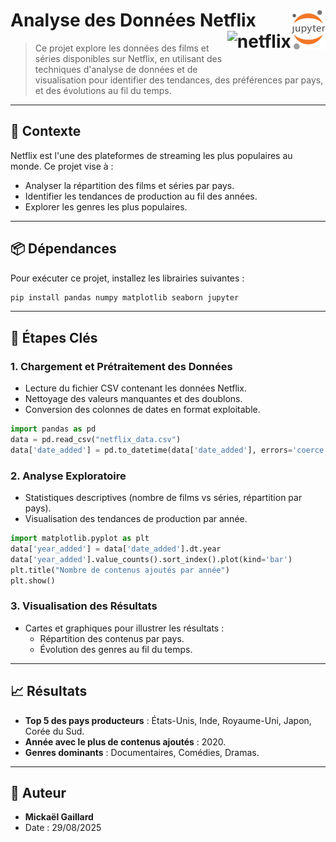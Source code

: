 # Analyse des Données Netflix<a href="../"><img align="right" src="../../../assets/Jupyter.svg" alt="Jupyter" height="64px"><img align="right" src="https://commons.wikimedia.org/wiki/File:Netflix_icon.svg" alt="netflix" height="64px"></a>

> Ce projet explore les données des films et séries disponibles sur Netflix, en utilisant des techniques d'analyse de données et de visualisation pour identifier des tendances, des préférences par pays, et des évolutions au fil du temps.

---

## 📌 Contexte
Netflix est l'une des plateformes de streaming les plus populaires au monde. Ce projet vise à :
- Analyser la répartition des films et séries par pays.
- Identifier les tendances de production au fil des années.
- Explorer les genres les plus populaires.

---

## 📦 Dépendances
Pour exécuter ce projet, installez les librairies suivantes :
```bash
pip install pandas numpy matplotlib seaborn jupyter
```

---

## 🔧 Étapes Clés

### 1. **Chargement et Prétraitement des Données**
- Lecture du fichier CSV contenant les données Netflix.
- Nettoyage des valeurs manquantes et des doublons.
- Conversion des colonnes de dates en format exploitable.

```python
import pandas as pd
data = pd.read_csv("netflix_data.csv")
data['date_added'] = pd.to_datetime(data['date_added'], errors='coerce')
```

### 2. **Analyse Exploratoire**
- Statistiques descriptives (nombre de films vs séries, répartition par pays).
- Visualisation des tendances de production par année.

```python
import matplotlib.pyplot as plt
data['year_added'] = data['date_added'].dt.year
data['year_added'].value_counts().sort_index().plot(kind='bar')
plt.title("Nombre de contenus ajoutés par année")
plt.show()
```

### 3. **Visualisation des Résultats**
- Cartes et graphiques pour illustrer les résultats :
  - Répartition des contenus par pays.
  - Évolution des genres au fil du temps.

---

## 📈 Résultats
- **Top 5 des pays producteurs** : États-Unis, Inde, Royaume-Uni, Japon, Corée du Sud.
- **Année avec le plus de contenus ajoutés** : 2020.
- **Genres dominants** : Documentaires, Comédies, Dramas.

---

## 👤 Auteur
- **Mickaël Gaillard**
- Date : 29/08/2025